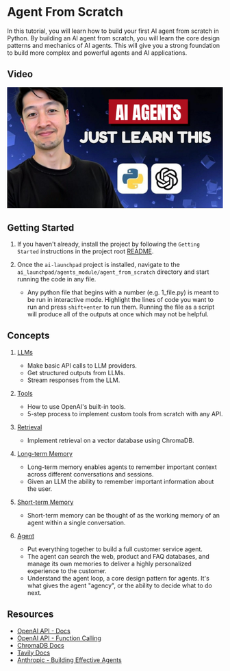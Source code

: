 # Agent From Scratch

In this tutorial, you will learn how to build your first AI agent from scratch in Python. By building an AI agent from scratch, you will learn the core design patterns and mechanics of AI agents. This will give you a strong foundation to build more complex and powerful agents and AI applications.

## Video

[![Agent From Scratch](../../static/thumbnails/agent-from-scratch-thumb.png)](https://youtu.be/gKOwIqBcEZA)

## Getting Started

1. If you haven't already, install the project by following the `Getting Started` instructions in the project root [README](../../../README.md).

2. Once the `ai-launchpad` project is installed, navigate to the `ai_launchpad/agents_module/agent_from_scratch` directory and start running the code in any file.

    - Any python file that begins with a number (e.g. 1_file.py) is meant to be run in interactive mode. Highlight the lines of code you want to run and press `shift+enter` to run them. Running the file as a script will produce all of the outputs at once which may not be helpful.

## Concepts

1. [LLMs](1_llms.py)
    - Make basic API calls to LLM providers.
    - Get structured outputs from LLMs.
    - Stream responses from the LLM.

2. [Tools](2_tool_calling.py)
    - How to use OpenAI's built-in tools.
    - 5-step process to implement custom tools from scratch with any API.

3. [Retrieval](3_retrieval.py)
    - Implement retrieval on a vector database using ChromaDB.

4. [Long-term Memory](4_long_term_memory.py)
    - Long-term memory enables agents to remember important context across different conversations and sessions.
    - Given an LLM the ability to remember important information about the user.

5. [Short-term Memory](5_short_term_memory.py)
    - Short-term memory can be thought of as the working memory of an agent within a single conversation.

6. [Agent](6_agent.py)
    - Put everything together to build a full customer service agent.
    - The agent can search the web, product and FAQ databases, and manage its own memories to deliver a highly personalized experience to the customer.
    - Understand the agent loop, a core design pattern for agents. It's what gives the agent "agency", or the ability to decide what to do next.

## Resources

- [OpenAI API - Docs](https://platform.openai.com/docs/api-reference/introduction)
- [OpenAI API - Function Calling](https://platform.openai.com/docs/guides/function-calling/function-calling-behavior#page-top)
- [ChromaDB Docs](https://docs.trychroma.com/docs/overview/getting-started)
- [Tavily Docs](https://docs.tavily.com/sdk/python/quick-start)
- [Anthropic - Building Effective Agents](https://www.anthropic.com/engineering/building-effective-agents)
